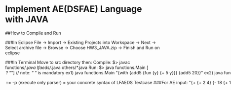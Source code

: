 # Implement AE(DSFAE) Language with JAVA

##How to Compile and Run

###In Eclipse
File → Import → Existing Projects into Workspace → Next → Select archive file → Browse → Choose HW3_JAVA.zip → Finish
and Run on eclipse

###In Terminal
Move to src directory then:
Compile: $> javac functions/*.java lfaeds/*.java others/*.java
Run: $> java functions.Main [<option>? “<LFAEDS>”]  // note: “ “ is mandatory
ex1) java functions.Main "{with {add5 {fun {y} {+ 5 y}}} {add5 20}}"
ex2)  java functions.Main -p  "{with {x 3} {with {f {dsfun {y} {+ x y}}} {with {x 5} {f 4}}}}"
<option> ::= -p (execute only parser)  
<LFAEDS> = your concrete syntax of LFAEDS

## Testcase

###For AE
input: "{+ {+ 2 4} {- 18 {+ 10 5}}}";    	output: (numV 9)

###For WAE
input: "{with {x {+ 1 2}} {+ x {- 2 x}}}"; 		output: (numV 2)
input: "{+ x 2}";					output: Free identifier
input: "{with {y 3} {+ 2 {{fun {f} {+ f y}} 2}}}"; 	output: (numV 7)

###For FAE
input: "{with {x 3} {with {f {fun {y} {+ x y}}} {with {x 5} {f 4}}}}"; 	      output: (numV 7)    
input: "{with {double {fun {y} {+ y y}}} {with {x 5} {double 10}}}";     output: (numV 20)    
input: "{with {add5 {fun {y} {+ 5 y}}} {add5 20}}";		                 output: (numV 25)	    

###For LFAE
input: "{{fun {x} {x {+ 4 5}}} {fun {x} 0}}";		output: (numV 0)   
input: "{{fun {x} 0} {+ 1 {fun {y} 2}}}"; 		output: (numV 0)
input: "{{fun {x} {+ x x}} {+ 1 {{fun {y} 2} 1}}}";	output: (numV 6) 
input: "{{fun {f} {f 1}} {fun {x} {+ x 1}}}";		output: (numV 2)

###For LAFEDS
input: "{with {f {fun {y} {+ x y}}} {with {x 5} {f 4}}}";		   output: Free identifier
input: "{with {f {dsfun {y} {+ x y}}} {with {x 3} {f 4}}}";		   output: (numV 7)
input: "{with {x 3} {with {f {fun {y} {+ x y}}} {with {x 5} {f 4}}}}"; 	   output: (numV 7)
input: "{with {x 3} {with {f {dsfun {y} {+ x y}}} {with {x 5} {f 4}}}}";  output: (numV 9)


##Package: functions(functions of LFAEDS)
Main.java: Start here (the 'main' method is in this class)
Parser.java: Parser
Interpreter.java: Interpreter
Lookup.java: Lookup Function for Interpreter
Package: lfaeds(Types of LFAEDS)
AST.java: Super type of LFAEDS
Num.java: Number type
Add.java: Addition type
Sub.java: Subtraction type
Symbol.java: ID type
With.java: With type
Fun.java: Function definition for static scope
DsFun.java: Function definition for dynamic scope 
App.java: Function Application
Package: others(Types of DefrdSub and LFAEDS-value)
DefrdSub.java: Deferred Substitution cache
ASub.java: Asub list
MtSub.java: Mtsub

## LFAEDSValue.java: Super type of LFAEDS-value
NumV.java: Num type for LFAEDS-value
ClosureV.java: Fun type with DefrdSub for support static scope in LAFEDS-value
DynamicV.java Fun type for support dynamic scope in LFAEDS- value
ExprV.java: ExprV tpye for laziness in LFAEDS-value

## LFAEDS: BNF
<LFAEDS> :: = <num>
		| {+ <LFAEDS> <LFAEDS>}
		| {- <LFAEDS> <LFAEDS>}
		| <id>
		| {fun {<id>} <LFAEDS>}
		| {dsfun {<id>} <LFAEDS>}
		| <LFAEDS> <LFAEDS> }

